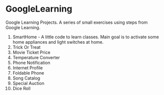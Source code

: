 # GoogleLearning
Google Learning Projects. A series of small exercises using steps from Google Learning. 

1. SmartHome - A little code to learn classes. Main goal is to activate some home appliances and light switches at home.
2. Trick Or Treat
3. Movie Ticket Price
4. Temperature Converter
5. Phone Notification
6. Internet Profile
7. Foldable Phone
8. Song Catalog
9. Special Auction
10. Dice Roll
